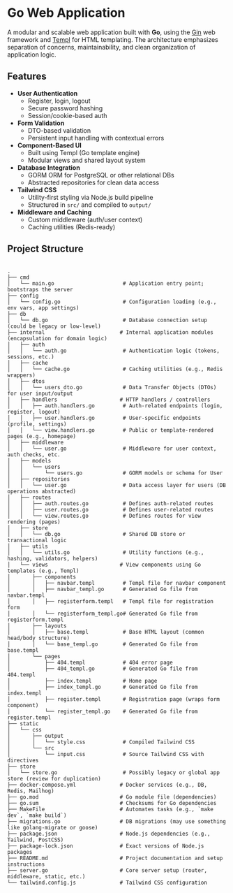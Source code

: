# Go Web Application

A modular and scalable web application built with **Go**, using the [Gin](https://github.com/gin-gonic/gin) web framework and [Templ](https://templ.guide) for HTML templating. The architecture emphasizes separation of concerns, maintainability, and clean organization of application logic.

## Features

- **User Authentication**
  - Register, login, logout
  - Secure password hashing
  - Session/cookie-based auth
- **Form Validation**
  - DTO-based validation
  - Persistent input handling with contextual errors
- **Component-Based UI**
  - Built using Templ (Go template engine)
  - Modular views and shared layout system
- **Database Integration**
  - GORM ORM for PostgreSQL or other relational DBs
  - Abstracted repositories for clean data access
- **Tailwind CSS**
  - Utility-first styling via Node.js build pipeline
  - Structured in `src/` and compiled to `output/`
- **Middleware and Caching**
  - Custom middleware (auth/user context)
  - Caching utilities (Redis-ready)

## Project Structure

```

.
├── cmd
│   └── main.go                      # Application entry point; bootstraps the server
├── config
│   └── config.go                    # Configuration loading (e.g., env vars, app settings)
├── db
│   └── db.go                        # Database connection setup (could be legacy or low-level)
├── internal                        # Internal application modules (encapsulation for domain logic)
│   ├── auth
│   │   └── auth.go                  # Authentication logic (tokens, sessions, etc.)
│   ├── cache
│   │   └── cache.go                 # Caching utilities (e.g., Redis wrappers)
│   ├── dtos
│   │   └── users_dto.go             # Data Transfer Objects (DTOs) for user input/output
│   ├── handlers                    # HTTP handlers / controllers
│   │   ├── auth.handlers.go         # Auth-related endpoints (login, register, logout)
│   │   ├── user.handlers.go         # User-specific endpoints (profile, settings)
│   │   └── view.handlers.go         # Public or template-rendered pages (e.g., homepage)
│   ├── middleware
│   │   └── user.go                  # Middleware for user context, auth checks, etc.
│   ├── models
│   │   └── users
│   │       └── users.go             # GORM models or schema for User
│   ├── repositories
│   │   └── user.go                  # Data access layer for users (DB operations abstracted)
│   ├── routes
│   │   ├── auth.routes.go           # Defines auth-related routes
│   │   ├── user.routes.go           # Defines user-related routes
│   │   └── view.routes.go           # Defines routes for view rendering (pages)
│   ├── store
│   │   └── db.go                    # Shared DB store or transactional logic
│   ├── utils
│   │   └── utils.go                 # Utility functions (e.g., hashing, validators, helpers)
│   └── views                       # View components using Go templates (e.g., Templ)
│       ├── components
│       │   ├── navbar.templ         # Templ file for navbar component
│       │   ├── navbar_templ.go      # Generated Go file from navbar.templ
│       │   ├── registerform.templ   # Templ file for registration form
│       │   └── registerform_templ.go# Generated Go file from registerform.templ
│       ├── layouts
│       │   ├── base.templ           # Base HTML layout (common head/body structure)
│       │   └── base_templ.go        # Generated Go file from base.templ
│       └── pages
│           ├── 404.templ            # 404 error page
│           ├── 404_templ.go         # Generated Go file from 404.templ
│           ├── index.templ          # Home page
│           ├── index_templ.go       # Generated Go file from index.templ
│           ├── register.templ       # Registration page (wraps form component)
│           └── register_templ.go    # Generated Go file from register.templ
├── static
│   └── css
│       ├── output
│       │   └── style.css            # Compiled Tailwind CSS
│       └── src
│           └── input.css            # Source Tailwind CSS with directives
├── store
│   └── store.go                     # Possibly legacy or global app store (review for duplication)
├── docker-compose.yml              # Docker services (e.g., DB, Redis, Mailhog)
├── go.mod                          # Go module file (dependencies)
├── go.sum                          # Checksums for Go dependencies
├── MakeFile                        # Automates tasks (e.g., `make dev`, `make build`)
├── migrations.go                   # DB migrations (may use something like golang-migrate or goose)
├── package.json                    # Node.js dependencies (e.g., Tailwind, PostCSS)
├── package-lock.json               # Exact versions of Node.js packages
├── README.md                       # Project documentation and setup instructions
├── server.go                       # Core server setup (router, middleware, static, etc.)
└── tailwind.config.js              # Tailwind CSS configuration

```
